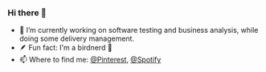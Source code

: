 ### Hi there 👋

- 🔭 I’m currently working on software testing and business analysis, while doing some delivery management.
- 🪶 Fun fact: I'm a birdnerd 🪹 
- 📫 Where to find me: [@Pinterest](https://www.pinterest.com/dpkgme/), [@Spotify](https://open.spotify.com/user/akmz)

